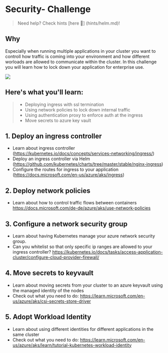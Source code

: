 # Security- Challenge
> Need help? Check hints [here :blue_book:] (hints/helm.md)!

## Why
Especially when running multiple applications in your cluster you want to controll how traffic is coming into your environment and how different worloads are allowed to communicate within the cluster. In this challenge you will learn how to lock down your application for enterprise use.

![](/img/challenge5.png)

## Here's what you'll learn:
> - Deploying ingress with ssl termination
> - Using network policies to lock down internal traffic
> - Using authentication proxy to enforce auth at the ingress
> - Move secrets to azure key vault

## 1. Deploy an ingress controller
- Learn about ingress controller (https://kubernetes.io/docs/concepts/services-networking/ingress/)
- Deploy an ingress controller via Helm (https://github.com/kubernetes/charts/tree/master/stable/nginx-ingress)
- Configure the routes for ingress to your application (https://docs.microsoft.com/en-us/azure/aks/ingress)

## 2. Deploy network policies
- Learn about how to control traffic flows between containers https://docs.microsoft.com/de-de/azure/aks/use-network-policies

## 3. Configure a network security group
- Learn about having Kubernetes manage your azure network security group. 
- Can you whitelist so that only specific ip ranges are allowed to your ingress controller?
https://kubernetes.io/docs/tasks/access-application-cluster/configure-cloud-provider-firewall/

## 4. Move secrets to keyvault
- Learn about moving secrets from your cluster to an azure keyvault using the managed identity of the nodes
- Check out what you need to do: https://learn.microsoft.com/en-us/azure/aks/csi-secrets-store-driver

## 5. Adopt Workload Identity
- Learn about using different identities for different applications in the same cluster
- Check out what you need to do: https://learn.microsoft.com/en-us/azure/aks/learn/tutorial-kubernetes-workload-identity